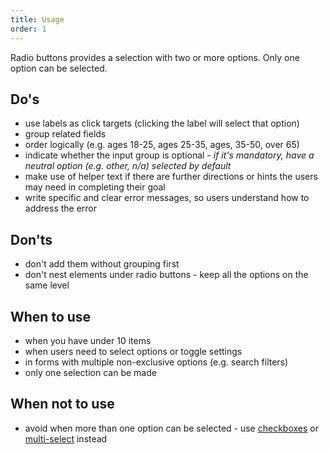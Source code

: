 ```yaml
---
title: Usage
order: 1
---
```

Radio buttons provides a selection with two or more options. Only one option can be selected.

## Do's

- use labels as click targets (clicking the label will select that option)
- group related fields
- order logically (e.g. ages 18-25, ages 25-35, ages, 35-50, over 65)
- indicate whether the input group is optional - _if it's mandatory, have a neutral option (e.g. other, n/a) selected by default_
- make use of helper text if there are further directions or hints the users may need in completing their goal
- write specific and clear error messages, so users understand how to address the error

## Don'ts

- don't add them without grouping first
- don't nest elements under radio buttons - keep all the options on the same level

## When to use

- when you have under 10 items
- when users need to select options or toggle settings
- in forms with multiple non-exclusive options (e.g. search filters)
- only one selection can be made

## When not to use

- avoid when more than one option can be selected - use [checkboxes](https://ec.europa.eu/component-library/eu/components/forms/checkbox/code/) or [multi-select](https://ec.europa.eu/component-library/eu/components/forms/select/code/) instead
